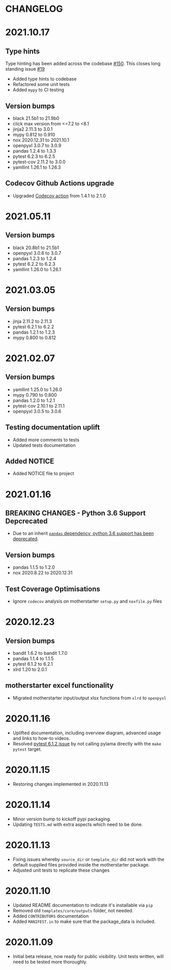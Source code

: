 CHANGELOG
=======

# 2021.10.17

## Type hints

Type hinting has been added across the codebase [#150](https://github.com/writememe/motherstarter/pull/150). This closes long standing issue [#19](https://github.com/writememe/motherstarter/issues/19)

- Added type hints to codebase
- Refactored some unit tests
- Added `mypy` to CI testing

## Version bumps

- black 21.5b1 to 21.9b0
- click max version from <=7.2 to <8.1
- jinja2 2.11.3 to 3.0.1
- mypy 0.812 to 0.910
- nox 2020.12.31 to 2021.10.1
- openpyxl 3.0.7 to 3.0.9
- pandas 1.2.4 to 1.3.3
- pytest 6.2.3 to 6.2.5
- pytest-cov 2.11.2 to 3.0.0
- yamllint 1.26.1 to 1.26.3

## Codecov Github Actions upgrade

- Upgraded [Codecov action](https://github.com/codecov/codecov-action) from 1.4.1 to 2.1.0

# 2021.05.11

## Version bumps

- black 20.8b1 to 21.5b1
- openpyxl 3.0.6 to 3.0.7
- pandas 1.2.3 to 1.2.4
- pytest 6.2.2 to 6.2.3
- yamllint 1.26.0 to 1.26.1

# 2021.03.05

## Version bumps

- jinja 2.11.2 to 2.11.3
- pytest 6.2.1 to 6.2.2
- pandas 1.2.1 to 1.2.3
- mypy 0.800 to 0.812

# 2021.02.07

## Version bumps

- yamllint 1.25.0 to 1.26.0
- mypy 0.790 to 0.800
- pandas 1.2.0 to 1.2.1
- pytest-cov 2.10.1 to 2.11.1
- openpyxl 3.0.5 to 3.0.6

## Testing documentation uplift

- Added more comments to tests
- Updated tests documentation

## Added NOTICE

- Added NOTICE file to project

# 2021.01.16

## BREAKING CHANGES - Python 3.6 Support Depcrecated

- Due to an inherit [`pandas` dependency, python 3.6 support has been deprecated](https://pandas.pydata.org/pandas-docs/stable/whatsnew/v1.2.0.html#increased-minimum-version-for-python).

## Version bumps

- pandas 1.1.5 to 1.2.0
- nox 2020.8.22 to 2020.12.31

## Test Coverage Optimisations

- Ignore `codecov` analysis on motherstarter `setup.py` and `noxfile.py` files

# 2020.12.23

## Version bumps
- bandit 1.6.2 to bandit 1.7.0
- pandas 1.1.4 to 1.1.5
- pytest 6.1.2 to 6.2.1
- xlrd 1.20 to 2.0.1

## motherstarter excel functionality
- Migrated motherstarter input/output xlsx functions from `xlrd` to `openpyxl`

# 2020.11.16

- Uplifted documentation, including overview diagram, advanced usage and links to how-to videos.
- Resolved [pytest 6.1.2 issue](https://github.com/writememe/motherstarter/pull/29) by not calling pylama directly with the `make pytest` target.

# 2020.11.15
- Restoring changes implemented in 2020.11.13

# 2020.11.14
- Minor version bump to kickoff pypi packaging.
- Updating `TESTS.md` with extra aspects which need to be done.

# 2020.11.13
- Fixing issues whereby `source_dir` or `template_dir` did not work with the default supplied files provided inside the motherstarter package.
- Adjusted unit tests to replicate these changes

# 2020.11.10
- Updated README documentation to indicate it's installable via `pip`
- Removed old `templates/core/outputs` folder, not needed.
- Added `CONTRIBUTORS` documentation
- Added `MANIFEST.in` to make sure that the package_data is included.

# 2020.11.09
- Initial beta release, now ready for public visibility. Unit tests written, will need to be tested more thoroughly.
